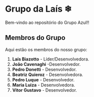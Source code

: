 # Grupo da Laís ❄

Bem-vindo ao repositório do Grupo Azul!!

## Membros do Grupo

Aqui estão os membros do nosso grupo:

1. **Laís Biazotto** - Líder/Desenvolvedora.
2. **João Cavenaghi** -Desenvolvedor.
3. **Pedro Donetti** - Desenvolvedor.
4. **Beatriz Quieroz** - Desenvolvedora.
5. **Pedro Luque** - Desenvolvedor.
6. **Maria Luiza** - Desenvolvedora.
7. **Vitor Gustavo** - Desenvolvedor.
